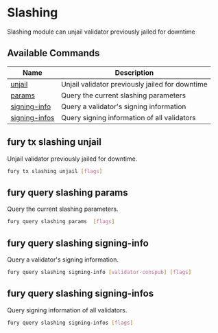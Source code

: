 # Slashing

Slashing module can unjail validator previously jailed for downtime

## Available Commands

| Name                                                | Description                                     |
| --------------------------------------------------- | ----------------------------------------------- |
| [unjail](#fury-tx-slashing-unjail)                  | Unjail validator previously jailed for downtime |
| [params](#fury-query-slashing-params)               | Query the current slashing parameters           |
| [signing-info](#fury-query-slashing-signing-info)   | Query a validator's signing information         |
| [signing-infos](#fury-query-slashing-signing-infos) | Query signing information of all validators     |

## fury tx slashing unjail

Unjail validator previously jailed for downtime.

```bash
fury tx slashing unjail [flags]
```

## fury query slashing params

Query the current slashing parameters.

```bash
fury query slashing params  [flags]
```

## fury query slashing signing-info

Query a validator's signing information.

```bash
fury query slashing signing-info [validator-conspub] [flags]
```

## fury query slashing signing-infos

Query signing information of all validators.

```bash
fury query slashing signing-infos [flags]
```
